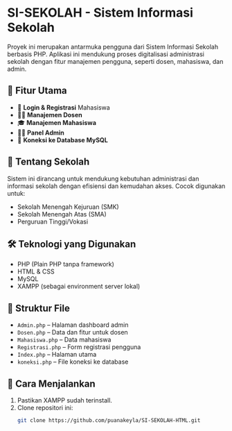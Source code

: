 # SI-SEKOLAH - Sistem Informasi Sekolah

Proyek ini merupakan antarmuka pengguna dari Sistem Informasi Sekolah berbasis PHP. Aplikasi ini mendukung proses digitalisasi administrasi sekolah dengan fitur manajemen pengguna, seperti dosen, mahasiswa, dan admin.

## 📌 Fitur Utama

- 🔐 **Login & Registrasi** Mahasiswa
- 🧑‍🏫 **Manajemen Dosen**
- 🎓 **Manajemen Mahasiswa**
- 👨‍💼 **Panel Admin**
- 🔗 **Koneksi ke Database MySQL**

## 🏫 Tentang Sekolah

Sistem ini dirancang untuk mendukung kebutuhan administrasi dan informasi sekolah dengan efisiensi dan kemudahan akses. Cocok digunakan untuk:
- Sekolah Menengah Kejuruan (SMK)
- Sekolah Menengah Atas (SMA)
- Perguruan Tinggi/Vokasi

## 🛠 Teknologi yang Digunakan

- PHP (Plain PHP tanpa framework)
- HTML & CSS
- MySQL
- XAMPP (sebagai environment server lokal)

## 📁 Struktur File

- `Admin.php` – Halaman dashboard admin
- `Dosen.php` – Data dan fitur untuk dosen
- `Mahasiswa.php` – Data mahasiswa
- `Registrasi.php` – Form registrasi pengguna
- `Index.php` – Halaman utama
- `koneksi.php` – File koneksi ke database

## 🚀 Cara Menjalankan

1. Pastikan XAMPP sudah terinstall.
2. Clone repositori ini:
   ```bash
   git clone https://github.com/puanakeyla/SI-SEKOLAH-HTML.git

